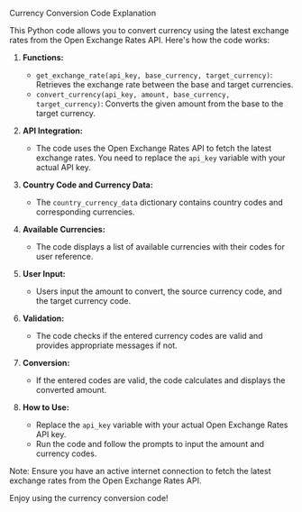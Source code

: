Currency Conversion Code Explanation

This Python code allows you to convert currency using the latest exchange rates from the Open Exchange Rates API. Here's how the code works:

1. **Functions:**
   - `get_exchange_rate(api_key, base_currency, target_currency)`: Retrieves the exchange rate between the base and target currencies.
   - `convert_currency(api_key, amount, base_currency, target_currency)`: Converts the given amount from the base to the target currency.

2. **API Integration:**
   - The code uses the Open Exchange Rates API to fetch the latest exchange rates. You need to replace the `api_key` variable with your actual API key.

3. **Country Code and Currency Data:**
   - The `country_currency_data` dictionary contains country codes and corresponding currencies.

4. **Available Currencies:**
   - The code displays a list of available currencies with their codes for user reference.

5. **User Input:**
   - Users input the amount to convert, the source currency code, and the target currency code.

6. **Validation:**
   - The code checks if the entered currency codes are valid and provides appropriate messages if not.

7. **Conversion:**
   - If the entered codes are valid, the code calculates and displays the converted amount.

8. **How to Use:**
   - Replace the `api_key` variable with your actual Open Exchange Rates API key.
   - Run the code and follow the prompts to input the amount and currency codes.

Note: Ensure you have an active internet connection to fetch the latest exchange rates from the Open Exchange Rates API.

Enjoy using the currency conversion code!
